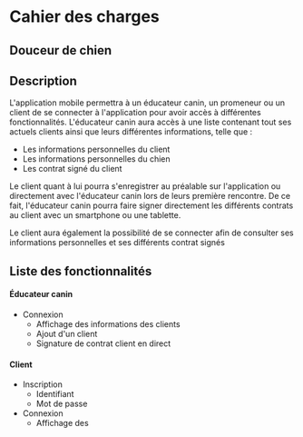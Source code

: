 # Cahier des charges

## Douceur de chien

## Description

L'application mobile permettra à un éducateur canin, un promeneur ou un client de se connecter à l'application pour avoir accès à différentes fonctionnalités.
L'éducateur canin aura accès à une liste contenant tout ses actuels clients ainsi que leurs différentes informations, telle que :

* Les informations personnelles du client
* Les informations personnelles du chien
* Les contrat signé du client 

Le client quant à lui pourra s'enregistrer au préalable sur l'application ou directement avec l'éducateur canin lors de leurs première rencontre.
De ce fait, l'éducateur canin pourra faire signer directement les différents contrats au client avec un smartphone ou une tablette.

Le client aura également la possibilité de se connecter afin de consulter ses informations personnelles et ses différents contrat signés

## Liste des fonctionnalités

#### Éducateur canin

* Connexion
  * Affichage des informations des clients
  * Ajout d'un client 
  * Signature de contrat client en direct

#### Client

* Inscription
  * Identifiant
  * Mot de passe
* Connexion
  * Affichage des 








